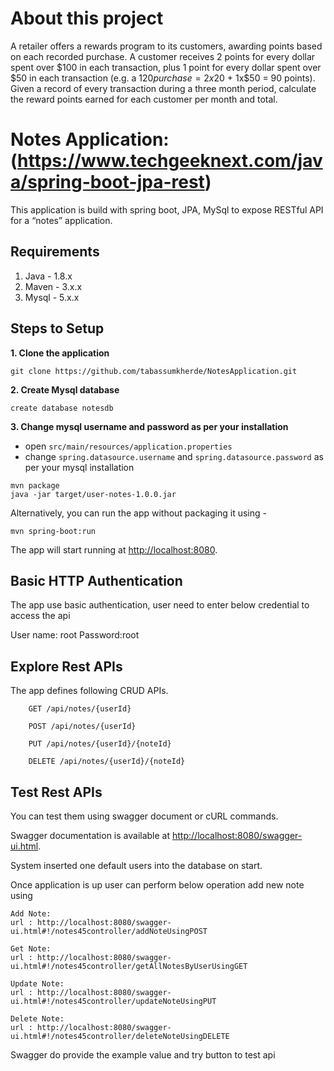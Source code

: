 # About this project
A retailer offers a rewards program to its customers, awarding points based on each recorded purchase.
A customer receives 2 points for every dollar spent over $100 in each transaction, plus 1 point for every dollar spent over $50 in each transaction
(e.g. a $120 purchase = 2x$20 + 1x$50 = 90 points).
Given a record of every transaction during a three month period, calculate the reward points earned for each customer per month and total.

# Notes Application: (https://www.techgeeknext.com/java/spring-boot-jpa-rest)
This application is build with spring boot, JPA, MySql to expose RESTful API for a “notes” application.

## Requirements
1. Java - 1.8.x
2. Maven - 3.x.x
3. Mysql - 5.x.x

## Steps to Setup
**1. Clone the application**

```
git clone https://github.com/tabassumkherde/NotesApplication.git
```
**2. Create Mysql database**
```
create database notesdb
```
**3. Change mysql username and password as per your installation**
+ open `src/main/resources/application.properties`
+ change `spring.datasource.username` and `spring.datasource.password` as per your mysql installation

```
mvn package
java -jar target/user-notes-1.0.0.jar

```
Alternatively, you can run the app without packaging it using -

```
mvn spring-boot:run
```
The app will start running at <http://localhost:8080>.

## Basic HTTP Authentication 

The app use basic authentication, user need to enter below credential to access the api 

User name: root
Password:root


## Explore Rest APIs
The app defines following CRUD APIs.

```
    GET /api/notes/{userId}
    
    POST /api/notes/{userId}
    
    PUT /api/notes/{userId}/{noteId}
    
    DELETE /api/notes/{userId}/{noteId}

```

## Test Rest APIs

You can test them using swagger document or cURL commands.

Swagger documentation is available at <http://localhost:8080/swagger-ui.html>.

System inserted one default users into the database on start.

Once application is up user can perform below operation add new note using
 
```
Add Note:
url : http://localhost:8080/swagger-ui.html#!/notes45controller/addNoteUsingPOST

Get Note:
url : http://localhost:8080/swagger-ui.html#!/notes45controller/getAllNotesByUserUsingGET

Update Note:
url : http://localhost:8080/swagger-ui.html#!/notes45controller/updateNoteUsingPUT

Delete Note:
url : http://localhost:8080/swagger-ui.html#!/notes45controller/deleteNoteUsingDELETE

```

Swagger do provide the example value and try button to test api


